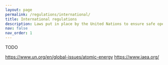 ```yaml
---
layout: page
permalink: /regulations/international/
title: International regulations
description: Laws put in place by the United Nations to ensure safe operation of nuclear power plants.
nav: false
nav_order: 1
---
```


TODO

https://www.un.org/en/global-issues/atomic-energy
https://www.iaea.org/

